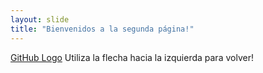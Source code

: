 ```yaml
---
layout: slide
title: "Bienvenidos a la segunda página!"
---
```

[GitHub Logo](/images/logo.png)
Utiliza la flecha hacia la izquierda para volver!
